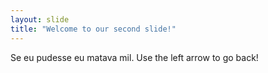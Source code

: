 ```yaml
---
layout: slide
title: "Welcome to our second slide!"
---
```

Se eu pudesse eu matava mil.
Use the left arrow to go back!
